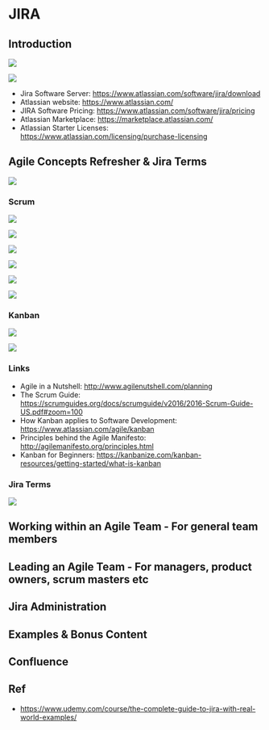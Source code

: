 # JIRA

## Introduction

![](https://github.com/shamy1st/jira/blob/main/images/what-is-jira.png)

![](https://github.com/shamy1st/jira/blob/main/images/how-to-get-jira.png)

* Jira Software Server: https://www.atlassian.com/software/jira/download
* Atlassian website: https://www.atlassian.com/
* JIRA Software Pricing: https://www.atlassian.com/software/jira/pricing
* Atlassian Marketplace: https://marketplace.atlassian.com/
* Atlassian Starter Licenses: https://www.atlassian.com/licensing/purchase-licensing

## Agile Concepts Refresher & Jira Terms

![](https://github.com/shamy1st/jira/blob/main/images/agile-principles.png)

### Scrum

![](https://github.com/shamy1st/jira/blob/main/images/scrum.png)

![](https://github.com/shamy1st/jira/blob/main/images/scrum-flow.png)

![](https://github.com/shamy1st/jira/blob/main/images/scrum-roles.png)

![](https://github.com/shamy1st/jira/blob/main/images/scrum-events.png)

![](https://github.com/shamy1st/jira/blob/main/images/scrum-sprint-board.png)

![](https://github.com/shamy1st/jira/blob/main/images/scrum-summary.png)

### Kanban

![](https://github.com/shamy1st/jira/blob/main/images/kanban.png)

![](https://github.com/shamy1st/jira/blob/main/images/kanban-board.png)

### Links

* Agile in a Nutshell: http://www.agilenutshell.com/planning
* The Scrum Guide: https://scrumguides.org/docs/scrumguide/v2016/2016-Scrum-Guide-US.pdf#zoom=100
* How Kanban applies to Software Development: https://www.atlassian.com/agile/kanban
* Principles behind the Agile Manifesto: http://agilemanifesto.org/principles.html
* Kanban for Beginners: https://kanbanize.com/kanban-resources/getting-started/what-is-kanban

### Jira Terms

![](https://github.com/shamy1st/jira/blob/main/images/jira-terms.png)

## Working within an Agile Team - For general team members

## Leading an Agile Team - For managers, product owners, scrum masters etc

## Jira Administration

## Examples & Bonus Content

## Confluence

## Ref
* https://www.udemy.com/course/the-complete-guide-to-jira-with-real-world-examples/
